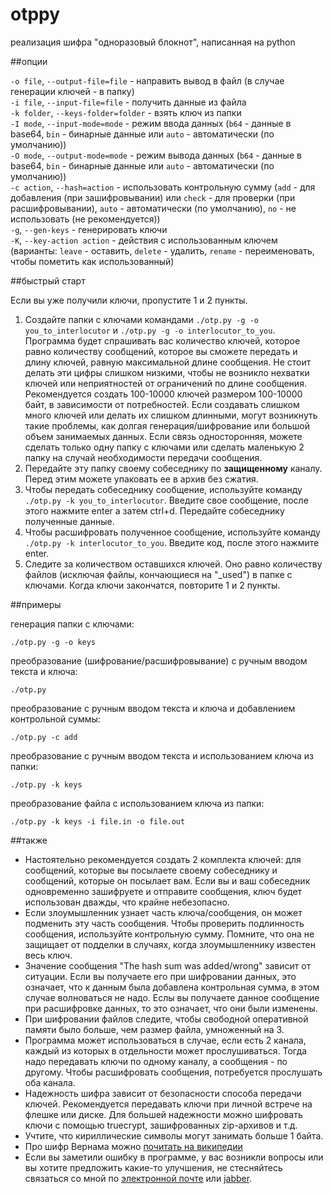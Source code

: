 otppy
=====
реализация шифра "одноразовый блокнот", написанная на python

##опции

`-o file`, `--output-file=file` - направить вывод в файл (в случае генерации ключей - в папку)  
`-i file`, `--input-file=file` - получить данные из файла  
`-k folder`, `--keys-folder=folder` - взять ключ из папки  
`-I mode`, `--input-mode=mode` - режим ввода данных (`b64` - данные в base64, `bin` - бинарные данные или `auto` - автоматически (по умолчанию))  
`-O mode`, `--output-mode=mode` - режим вывода данных (`b64` - данные в base64, `bin` - бинарные данные или `auto` - автоматически (по умолчанию))  
`-c action`, `--hash=action` - использовать контрольную сумму (`add` - для добавления (при зашифровывании)  или `check` - для проверки (при расшифровывании), `auto` - автоматически (по умолчанию), `no` - не использовать (не рекомендуется))  
`-g`, `--gen-keys` - генерировать ключи  
`-K`, `--key-action action` - действия с использованным ключем (варианты: `leave` - оставить, `delete` - удалить, `rename` - переименовать, чтобы пометить как использованный)  

##быстрый старт

Если вы уже получили ключи, пропустите 1 и 2 пункты.

1. Создайте папки с ключами командами `./otp.py -g -o you_to_interlocutor` и `./otp.py -g -o interlocutor_to_you`. Программа будет спрашивать вас количество ключей, которое равно количеству сообщений, которое вы сможете передать и длину ключей, равную максимальной длине сообщения. Не стоит делать эти цифры слишком низкими, чтобы не возникло нехватки ключей или неприятностей от ограничений по длине сообщения. Рекомендуется создать 100-10000 ключей размером 100-10000 байт, в зависимости от потребностей. Если создавать слишком много ключей или делать их слишком длинными, могут возникнуть такие проблемы, как долгая генерация/шифрование или большой объем занимаемых данных. Если связь односторонняя, можете сделать только одну папку с ключами или сделать маленькую 2 папку на случай необходимости передачи сообщения.
2. Передайте эту папку своему собеседнику по **защищенному** каналу. Перед этим можете упаковать ее в архив без сжатия.
3. Чтобы передать собеседнику сообщение, используйте команду `./otp.py -k you_to_interlocutor`. Введите свое сообщение, после этого нажмите enter а затем ctrl+d. Передайте собеседнику полученные данные.
4. Чтобы расшифровать полученное сообщение, используйте команду `./otp.py -k interlocutor_to_you`. Введите код, после этого нажмите enter.
5. Следите за количеством оставшихся ключей. Оно равно количеству файлов (исключая файлы, кончающиеся на "_used") в папке с ключами. Когда ключи закончатся, повторите 1 и 2 пункты.

##примеры

генерация папки с ключами:

    ./otp.py -g -o keys

преобразование (шифрование/расшифровывание) с ручным вводом текста и ключа:

    ./otp.py

преобразование с ручным вводом текста и ключа и добавлением контрольной суммы:

    ./otp.py -c add

преобразование с ручным вводом текста и использованием ключа из папки:

    ./otp.py -k keys

преобразование файла с использованием ключа из папки:

    ./otp.py -k keys -i file.in -o file.out

##также

* Настоятельно рекомендуется создать 2 комплекта ключей: для сообщений, которые вы посылаете своему собеседнику и сообщений, которые он посылает вам. Если вы и ваш собеседник одновременно зашифруете и отправите сообщения, ключ будет использован дважды, что крайне небезопасно.
* Если злоумышленник узнает часть ключа/сообщения, он может подменить эту часть сообщения. Чтобы проверить подлинность сообщения, используйте контрольную сумму. Помните, что она не защищает от подделки в случаях, когда злоумышленнику известен весь ключ.
* Значение сообщения "The hash sum was added/wrong" зависит от ситуации. Если вы получаете его при шифровании данных, это означает, что к данным была добавлена контрольная сумма, в этом случае волноваться не надо. Еслы вы получаете данное сообщение при расшифровке данных, то это означает, что они были изменены.
* При шифровании файлов следите, чтобы свободной оперативной памяти было больше, чем размер файла, умноженный на 3.
* Программа может использоваться в случае, если есть 2 канала, каждый из которых в отдельности может прослушиваться. Тогда надо передавать ключи по одному каналу, а сообщения - по другому. Чтобы расшифровать сообщения, потребуется прослушать оба канала.
* Надежность шифра зависит от безопасности способа передачи ключей. Рекомендуется передавать ключи при личной встрече на флешке или диске. Для большей надежности можно шифровать ключи с помощью truecrypt, зашифрованных zip-архивов и т.д.
* Учтите, что кириллические символы могут занимать больше 1 байта.
* Про шифр Вернама можно [почитать на википедии](http://ru.wikipedia.org/wiki/Шифр_Вернама)
* Если вы заметили ошибку в программе, у вас возникли вопросы или вы хотите предложить какие-то улучшения, не стесняйтесь связаться со мной по [электронной почте](mailto:anton-tsyganenko@yandex.ru) или [jabber](xmpp:antontsyganenko@jabber.ru).
